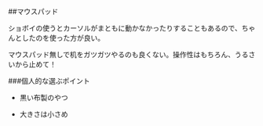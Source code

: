 ##マウスパッド

ショボイの使うとカーソルがまともに動かなかったりすることもあるので、ちゃんとしたのを使った方が良い。

マウスパッド無しで机をガツガツやるのも良くない。操作性はもちろん、うるさいから止めて！

###個人的な選ぶポイント

- 黒い布製のやつ

- 大きさは小さめ

